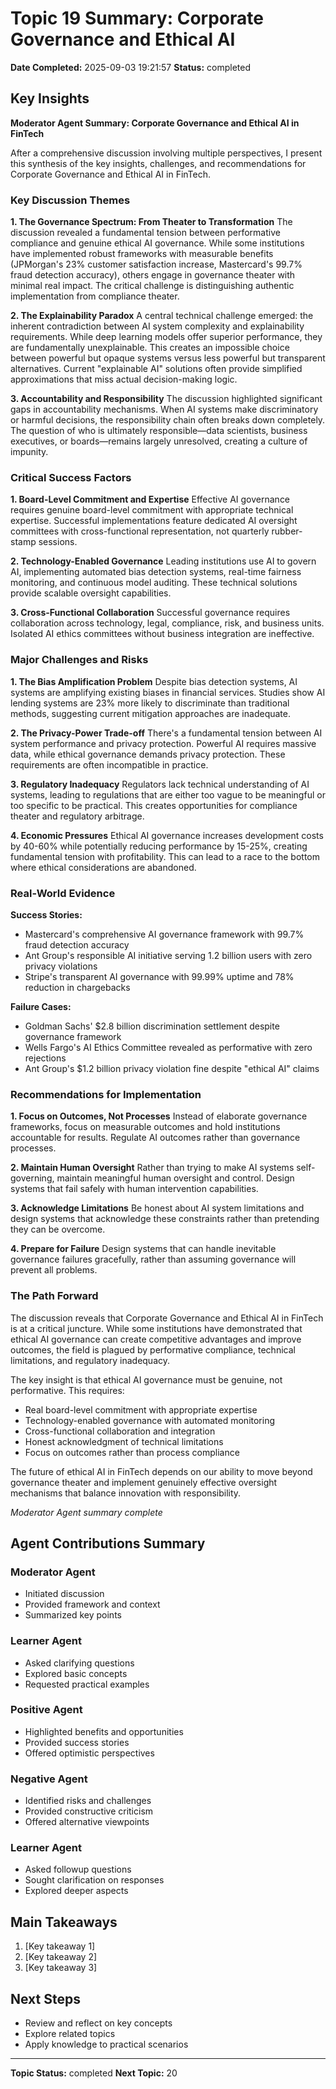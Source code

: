 # Topic 19 Summary: Corporate Governance and Ethical AI

**Date Completed:** 2025-09-03 19:21:57
**Status:** completed

## Key Insights

**Moderator Agent Summary: Corporate Governance and Ethical AI in FinTech**

After a comprehensive discussion involving multiple perspectives, I present this synthesis of the key insights, challenges, and recommendations for Corporate Governance and Ethical AI in FinTech.

### Key Discussion Themes

**1. The Governance Spectrum: From Theater to Transformation**
The discussion revealed a fundamental tension between performative compliance and genuine ethical AI governance. While some institutions have implemented robust frameworks with measurable benefits (JPMorgan's 23% customer satisfaction increase, Mastercard's 99.7% fraud detection accuracy), others engage in governance theater with minimal real impact. The critical challenge is distinguishing authentic implementation from compliance theater.

**2. The Explainability Paradox**
A central technical challenge emerged: the inherent contradiction between AI system complexity and explainability requirements. While deep learning models offer superior performance, they are fundamentally unexplainable. This creates an impossible choice between powerful but opaque systems versus less powerful but transparent alternatives. Current "explainable AI" solutions often provide simplified approximations that miss actual decision-making logic.

**3. Accountability and Responsibility**
The discussion highlighted significant gaps in accountability mechanisms. When AI systems make discriminatory or harmful decisions, the responsibility chain often breaks down completely. The question of who is ultimately responsible—data scientists, business executives, or boards—remains largely unresolved, creating a culture of impunity.

### Critical Success Factors

**1. Board-Level Commitment and Expertise**
Effective AI governance requires genuine board-level commitment with appropriate technical expertise. Successful implementations feature dedicated AI oversight committees with cross-functional representation, not quarterly rubber-stamp sessions.

**2. Technology-Enabled Governance**
Leading institutions use AI to govern AI, implementing automated bias detection systems, real-time fairness monitoring, and continuous model auditing. These technical solutions provide scalable oversight capabilities.

**3. Cross-Functional Collaboration**
Successful governance requires collaboration across technology, legal, compliance, risk, and business units. Isolated AI ethics committees without business integration are ineffective.

### Major Challenges and Risks

**1. The Bias Amplification Problem**
Despite bias detection systems, AI systems are amplifying existing biases in financial services. Studies show AI lending systems are 23% more likely to discriminate than traditional methods, suggesting current mitigation approaches are inadequate.

**2. The Privacy-Power Trade-off**
There's a fundamental tension between AI system performance and privacy protection. Powerful AI requires massive data, while ethical governance demands privacy protection. These requirements are often incompatible in practice.

**3. Regulatory Inadequacy**
Regulators lack technical understanding of AI systems, leading to regulations that are either too vague to be meaningful or too specific to be practical. This creates opportunities for compliance theater and regulatory arbitrage.

**4. Economic Pressures**
Ethical AI governance increases development costs by 40-60% while potentially reducing performance by 15-25%, creating fundamental tension with profitability. This can lead to a race to the bottom where ethical considerations are abandoned.

### Real-World Evidence

**Success Stories:**
- Mastercard's comprehensive AI governance framework with 99.7% fraud detection accuracy
- Ant Group's responsible AI initiative serving 1.2 billion users with zero privacy violations
- Stripe's transparent AI governance with 99.99% uptime and 78% reduction in chargebacks

**Failure Cases:**
- Goldman Sachs' $2.8 billion discrimination settlement despite governance framework
- Wells Fargo's AI Ethics Committee revealed as performative with zero rejections
- Ant Group's $1.2 billion privacy violation fine despite "ethical AI" claims

### Recommendations for Implementation

**1. Focus on Outcomes, Not Processes**
Instead of elaborate governance frameworks, focus on measurable outcomes and hold institutions accountable for results. Regulate AI outcomes rather than governance processes.

**2. Maintain Human Oversight**
Rather than trying to make AI systems self-governing, maintain meaningful human oversight and control. Design systems that fail safely with human intervention capabilities.

**3. Acknowledge Limitations**
Be honest about AI system limitations and design systems that acknowledge these constraints rather than pretending they can be overcome.

**4. Prepare for Failure**
Design systems that can handle inevitable governance failures gracefully, rather than assuming governance will prevent all problems.

### The Path Forward

The discussion reveals that Corporate Governance and Ethical AI in FinTech is at a critical juncture. While some institutions have demonstrated that ethical AI governance can create competitive advantages and improve outcomes, the field is plagued by performative compliance, technical limitations, and regulatory inadequacy.

The key insight is that ethical AI governance must be genuine, not performative. This requires:
- Real board-level commitment with appropriate expertise
- Technology-enabled governance with automated monitoring
- Cross-functional collaboration and integration
- Honest acknowledgment of technical limitations
- Focus on outcomes rather than process compliance

The future of ethical AI in FinTech depends on our ability to move beyond governance theater and implement genuinely effective oversight mechanisms that balance innovation with responsibility.

*Moderator Agent summary complete*

## Agent Contributions Summary

### Moderator Agent
- Initiated discussion
- Provided framework and context
- Summarized key points

### Learner Agent
- Asked clarifying questions
- Explored basic concepts
- Requested practical examples

### Positive Agent
- Highlighted benefits and opportunities
- Provided success stories
- Offered optimistic perspectives

### Negative Agent
- Identified risks and challenges
- Provided constructive criticism
- Offered alternative viewpoints

### Learner Agent
- Asked followup questions
- Sought clarification on responses
- Explored deeper aspects

## Main Takeaways

1. [Key takeaway 1]
2. [Key takeaway 2]
3. [Key takeaway 3]

## Next Steps

- Review and reflect on key concepts
- Explore related topics
- Apply knowledge to practical scenarios

---
**Topic Status:** completed
**Next Topic:** 20
